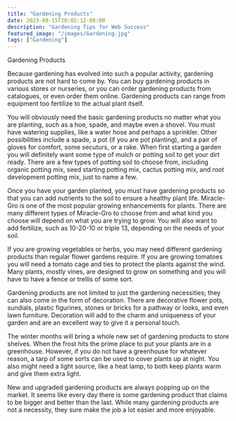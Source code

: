 ```yaml
---
title: "Gardening Products"
date: 2023-09-15T20:02:12-08:00
description: "Gardening Tips for Web Success"
featured_image: "/images/Gardening.jpg"
tags: ["Gardening"]
---
```


Gardening Products

Because gardening has evolved into such a popular activity, gardening products are not hard to come by.  You can buy gardening products in various stores or nurseries, or you can order gardening products from catalogues, or even order them online.  Gardening products can range from equipment too fertilize to the actual plant itself.

You will obviously need the basic gardening products no matter what you are planting, such as a hoe, spade, and maybe even a shovel.  You must have watering supplies, like a water hose and perhaps a sprinkler.  Other possibilities include a spade, a pot (if you are pot planting), and a pair of gloves for comfort, some secuturs, or a rake.  When first starting a garden you will definitely want some type of mulch or potting soil to get your dirt ready.  There are a few types of potting soil to choose from, including organic potting mix, seed starting potting mix, cactus potting mix, and root development potting mix, just to name a few.

Once you have your garden planted, you must have gardening products so that you can add nutrients to the soil to ensure a healthy plant life.  Miracle-Gro is one of the most popular growing enhancements for plants.  There are many different types of Miracle-Gro to choose from and what kind you choose will depend on what you are trying to grow.  You will also want to add fertilize, such as 10-20-10 or triple 13, depending on the needs of your soil.

If you are growing vegetables or herbs, you may need different gardening products than regular flower gardens require.  If you are growing tomatoes you will need a tomato cage and ties to protect the plants against the wind.  Many plants, mostly vines, are designed to grow on something and you will have to have a fence or trellis of some sort.

Gardening products are not limited to just the gardening necessities; they can also come in the form of decoration.  There are decorative flower pots, sundials, plastic figurines, stones or bricks for a pathway or looks, and even lawn furniture.  Decoration will add to the charm and uniqueness of your garden and are an excellent way to give it a personal touch.

The winter months will bring a whole new set of gardening products to store shelves.  When the frost hits the prime place to put your plants are in a greenhouse.  However, if you do not have a greenhouse for whatever reason, a tarp of some sorts can be used to cover plants up at night.  You also might need a light source, like a heat lamp, to both keep plants warm and give them extra light.

New and upgraded gardening products are always popping up on the market.  It seems like every day there is some gardening product that claims to be bigger and better than the last.  While many gardening products are not a necessity, they sure make the job a lot easier and more enjoyable.

